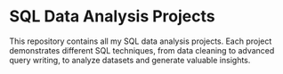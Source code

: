 # SQL Data Analysis Projects

This repository contains all my SQL data analysis projects. Each project demonstrates different SQL techniques, from data cleaning to advanced query writing, to analyze datasets and generate valuable insights.
